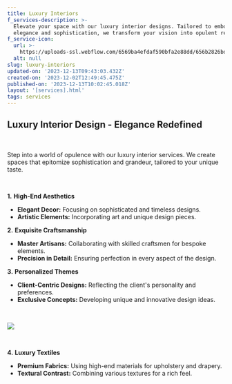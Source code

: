 ```yaml
---
title: Luxury Interiors
f_services-description: >-
  Elevate your space with our luxury interior designs. Tailored to embody
  elegance and sophistication, we transform your vision into opulent reality.
f_service-icon:
  url: >-
    https://uploads-ssl.webflow.com/6569ba4efdaf590bfa2e88dd/656b2826bd8c0b6f8cd0dcfc_download%20(24).png
  alt: null
slug: luxury-interiors
updated-on: '2023-12-13T09:43:03.432Z'
created-on: '2023-12-02T12:49:45.475Z'
published-on: '2023-12-13T10:02:45.018Z'
layout: '[services].html'
tags: services
---
```


**Luxury Interior Design - Elegance Redefined**
-----------------------------------------------

‍

Step into a world of opulence with our luxury interior services. We create spaces that epitomize sophistication and grandeur, tailored to your unique taste.

‍

**1.** **High-End Aesthetics**

*   **Elegant Decor:** Focusing on sophisticated and timeless designs.
*   **Artistic Elements:** Incorporating art and unique design pieces.

**2.** **Exquisite Craftsmanship**

*   **Master Artisans:** Collaborating with skilled craftsmen for bespoke elements.
*   **Precision in Detail:** Ensuring perfection in every aspect of the design.

**3.** **Personalized Themes**

*   **Client-Centric Designs:** Reflecting the client's personality and preferences.
*   **Exclusive Concepts:** Developing unique and innovative design ideas.

‍

![](https://uploads-ssl.webflow.com/6569ba4efdaf590bfa2e88dd/65797a35d0869b33f5d0438b_modern-luxury-house-drawing-dinning-room-min.jpg)

‍

**4.** **Luxury Textiles**

*   **Premium Fabrics:** Using high-end materials for upholstery and drapery.
*   **Textural Contrast:** Combining various textures for a rich feel.
